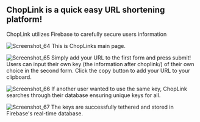 ## ChopLink is a quick easy URL shortening platform!
ChopLink utilizes Firebase to carefully secure users information

![Screenshot_64](https://github.com/JacobJungg/ChopLink/assets/124704749/72639d5b-1318-4741-bb2c-5756dcf56136)
This is ChopLinks main page.

![Screenshot_65](https://github.com/JacobJungg/ChopLink/assets/124704749/88ee0fe3-3ed4-469e-8ea6-67b981bfbb8e)
Simply add your URL to the first form and press submit!
Users can input their own key (the information after choplink/) of their own choice in the second form.
Click the copy button to add your URL to your clipboard.

![Screenshot_66](https://github.com/JacobJungg/ChopLink/assets/124704749/aa1f1cf3-8547-4ac8-a05b-4237b4fff842)
If another user wanted to use the same key, ChopLink searches through their database ensuring
unique keys for all.

![Screenshot_67](https://github.com/JacobJungg/ChopLink/assets/124704749/f08c78a6-7c54-4726-9ecd-16e4514813ea)
The keys are successfully tethered and stored in Firebase's real-time database.

